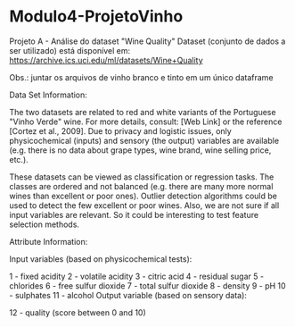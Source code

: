 # Modulo4-ProjetoVinho
Projeto A - Análise do dataset "Wine Quality"
Dataset (conjunto de dados a ser utilizado) está disponível em: https://archive.ics.uci.edu/ml/datasets/Wine+Quality

Obs.: juntar os arquivos de vinho branco e tinto em um único dataframe

Data Set Information:

The two datasets are related to red and white variants of the Portuguese "Vinho Verde" wine. For more details, consult: [Web Link] or the reference [Cortez et al., 2009]. 
Due to privacy and logistic issues, only physicochemical (inputs) and sensory (the output) variables are available (e.g. there is no data about grape types, wine brand, 
wine selling price, etc.).

These datasets can be viewed as classification or regression tasks. The classes are ordered and not balanced (e.g. there are many more normal wines than excellent or poor ones). 
Outlier detection algorithms could be used to detect the few excellent or poor wines. Also, we are not sure if all input variables are relevant. 
So it could be interesting to test feature selection methods.

Attribute Information:

Input variables (based on physicochemical tests):

1 - fixed acidity
2 - volatile acidity
3 - citric acid
4 - residual sugar
5 - chlorides
6 - free sulfur dioxide
7 - total sulfur dioxide
8 - density
9 - pH
10 - sulphates
11 - alcohol
Output variable (based on sensory data):

12 - quality (score between 0 and 10)
